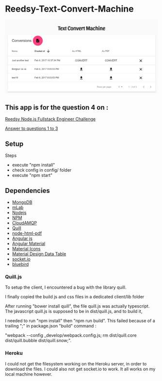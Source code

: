 # Reedsy-Text-Convert-Machine

![App snapshot](https://github.com/AlexPavy/Reedsy-Text-Convert-Machine/blob/master/doc/text_convert_machine.PNG)

## This app is for the question 4 on :

[Reedsy Node.js Fullstack Engineer Challenge](https://gist.github.com/pedrosanta/aa4ca7260cd7a3d658c739c194ec1743)

[Answer to questions 1 to 3](https://github.com/AlexPavy/Reedsy-Text-Convert-Machine/blob/master/doc/ReedsyTest.pdf)

## Setup

Steps
* execute "npm install"
* check config in config/ folder
* execute "npm start"

## Dependencies
* [MongoDB](https://www.mongodb.com)
* [mLab](https://mlab.com/)
* [Nodejs](https://nodejs.org/en/)
* [NPM](https://www.npmjs.com/)
* [CloudAMQP](https://customer.cloudamqp.com/instance)
* [Quill](http://quilljs.com/)
* [node-html-pdf](https://github.com/marcbachmann/node-html-pdf)
* [Angular js](https://angularjs.org/)
* [Angular Material](https://material.angularjs.org/latest/)
* [Material Icons](https://material.io/icons/)
* [Material Design Data Table](https://github.com/daniel-nagy/md-data-table)
* [socket.io](http://socket.io/)
* [bluebird](http://bluebirdjs.com/docs/getting-started.html)

### Quill.js
To setup the client, I encountered a bug with the library quill.

I finally copied the build js and css files in a dedicated client/lib folder

After running "bower install quill", the file quill.js was actually typescript.
The javascript quill.js is supposed to be in dist/quill.js, and to build it,

I needed to run "npm install" then "npm run build".
This failed because of a trailing ";" in package.json "build" command :

"webpack --config _develop/webpack.config.js; rm dist/quill.core dist/quill.bubble dist/quill.snow;".

### Heroku
I could not get the filesystem working on the Heroku server, in order to download the files.
I could also not get socket.io to work.
It all works on my local machine however.
